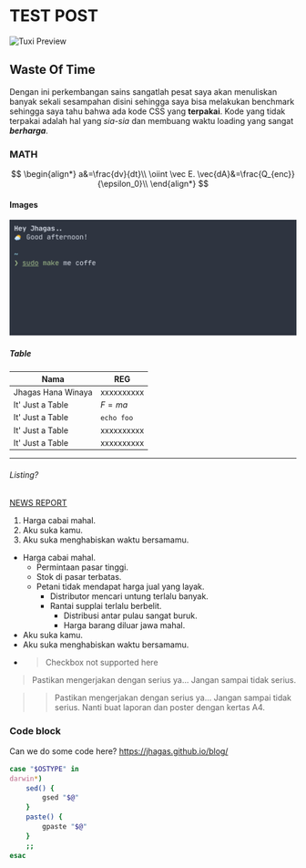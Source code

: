 # TEST POST

![[Tuxi](https://github.com/Bugswriter/tuxi) Preview](https://i.ibb.co/sCwYpZ8/general.gif)

## Waste Of Time

Dengan ini perkembangan sains sangatlah pesat saya akan menuliskan banyak sekali sesampahan disini sehingga saya bisa melakukan benchmark sehingga saya tahu bahwa ada kode CSS yang **terpakai**. Kode yang tidak terpakai adalah hal yang _sia-sia_ dan membuang waktu loading yang sangat ***berharga***.

### MATH

$$
\begin{align*}
    a&=\frac{dv}{dt}\\
    \oiint \vec E. \vec{dA}&=\frac{Q_{enc}}{\epsilon_0}\\
\end{align*}
$$

#### Images

![TES GAMBAR Sumber : [NEWS REPORT](https://news.org/news)](images/judul.png)

##### Table

| Nama                       | REG        |
| -------------------------- | ---------- |
| Jhagas Hana Winaya         | xxxxxxxxxx |
| It' Just a Table           | $F=ma$     |
| It' Just a Table           | `echo foo` |
| It' Just a Table           | xxxxxxxxxx |
| It' Just a Table           | xxxxxxxxxx |

---

###### Listing?

[NEWS REPORT](https://news.org/news)

1. Harga cabai mahal.
1. Aku suka kamu.
1. Aku suka menghabiskan waktu bersamamu.

- Harga cabai mahal.
    - Permintaan pasar tinggi.
    - Stok di pasar terbatas.
    - Petani tidak mendapat harga jual yang layak.
        - Distributor mencari untung terlalu banyak.
        - Rantai supplai terlalu berbelit.
            - Distribusi antar pulau sangat buruk.
            - Harga barang diluar jawa mahal.
- Aku suka kamu.
- Aku suka menghabiskan waktu bersamamu.
- > Checkbox not supported here

> Pastikan mengerjakan dengan serius ya... Jangan sampai tidak serius.

>> Pastikan mengerjakan dengan serius ya... Jangan sampai tidak serius. Nanti buat laporan dan poster dengan kertas A4.

### Code block

Can we do some code here?
<https://jhagas.github.io/blog/>

```sh
case "$OSTYPE" in
darwin*)
    sed() {
        gsed "$@"
    }
    paste() {
        gpaste "$@"
    }
    ;;
esac

```
